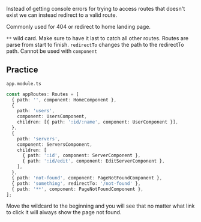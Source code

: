 Instead of getting console errors for trying to access routes that doesn't exist we can instead redirect to a valid route.

Commonly used for 404 or redirect to home landing page.

`**` wild card. Make sure to have it last to catch all other routes. Routes are parse from start to finish.
`redirectTo` changes the path to the redirectTo path. Cannot be used with `component`

## Practice

`app.module.ts`

```ts
const appRoutes: Routes = [
  { path: '', component: HomeComponent },
  {
    path: 'users',
    component: UsersComponent,
    children: [{ path: ':id/:name', component: UserComponent }],
  },
  {
    path: 'servers',
    component: ServersComponent,
    children: [
      { path: ':id', component: ServerComponent },
      { path: ':id/edit', component: EditServerComponent },
    ],
  },
  { path: 'not-found', component: PageNotFoundComponent },
  { path: 'something', redirectTo: '/not-found' },
  { path: '**', component: PageNotFoundComponent },
];
```

Move the wildcard to the beginning and you will see that no matter what link to click it will always show the page not found.